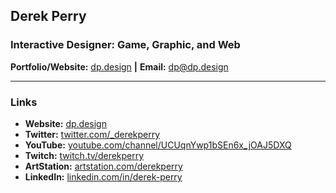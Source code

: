 ## Derek Perry
### Interactive Designer: Game, Graphic, and Web
**Portfolio/Website:** [dp.design](https://dp.design "Visit Derek Perry's Website at dp.design") **|** **Email:** [dp@dp.design](mailto:dp@dp.design "Email Derek Perry via dp@dp.design")

---

### Links
- **Website:** [dp.design](https://dp.design "Visit Derek Perry's Website at dp.design")
- **Twitter:** [twitter.com/_derekperry](https://twitter.com/_derekperry "Visit Derek Perry's Twitter at twitter.com/_derekperry")
- **YouTube:** [youtube.com/channel/UCUqnYwp1bSEn6x_jOAJ5DXQ](https://youtube.com/channel/UCUqnYwp1bSEn6x_jOAJ5DXQ "Visit Derek Perry's YouTube at youtube.com/channel/UCUqnYwp1bSEn6x_jOAJ5DXQ")
- **Twitch:** [twitch.tv/derekperry](https://twitch.tv/derekperry "Visit Derek Perry's Twitch at twitch.tv/derekperry")
- **ArtStation:** [artstation.com/derekperry](https://artstation.com/derekperry "Visit Derek Perry's ArtStation at artstation.com/derekperry")
- **LinkedIn:** [linkedin.com/in/derek-perry](https://linkedin.com/in/derek-perry "Visit Derek Perry's LinkedIn at linkedin.com/in/derek-perry")
